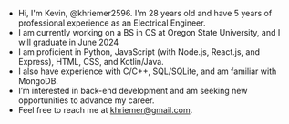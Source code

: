 - Hi, I'm Kevin, @khriemer2596. I'm 28 years old and have 5 years of professional experience as an Electrical Engineer.
- I am currently working on a BS in CS at Oregon State University, and I will graduate in June 2024
- I am proficient in Python, JavaScript (with Node.js, React.js, and Express), HTML, CSS, and Kotlin/Java.
- I also have experience with C/C++, SQL/SQLite, and am familiar with MongoDB.
- I’m interested in back-end development and am seeking new opportunities to advance my career.
- Feel free to reach me at khriemer@gmail.com.

<!---
khreems88/khreems88 is a ✨ special ✨ repository because its `README.md` (this file) appears on your GitHub profile.
You can click the Preview link to take a look at your changes.
--->
